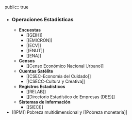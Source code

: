 public:: true

- ### Operaciones Estadísticas
	- **Encuestas**
		- [[GEIH]]
		- [[EMICRON]]
		- [[ECV]]
		- [[ENUT]]
		- [[ENA]]
	- **Censos**
		- [[Censo Económico Nacional Urbano]]
	- **Cuentas Satélite**
		- [[CSEC-Economía del Cuidado]]
		- [[CSECC-Cultura y Creativa]]
	- **Registros Estadísticos**
		- [[RELAB]]
		- [[Directorio Estadístico de Empresas (DEE)]]
	- **Sistemas de Información**
		- [[SIECI]]
- [[IPM]] Pobreza multidimensional y [[Pobreza monetaria]]